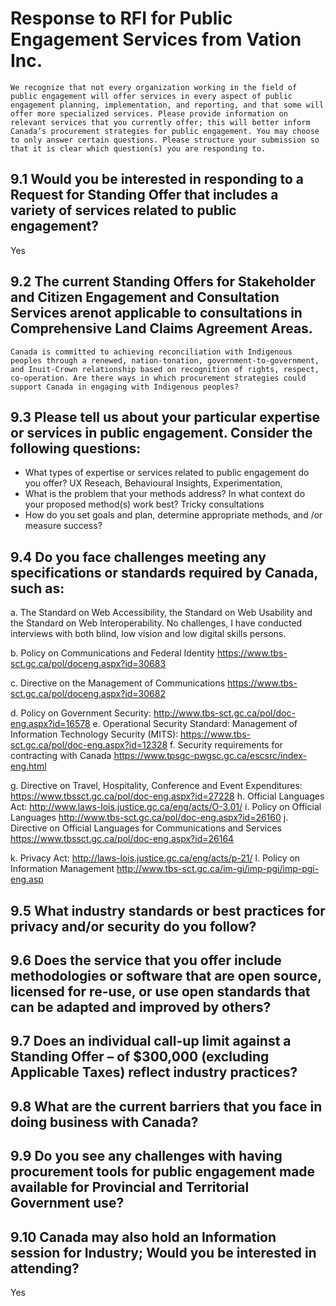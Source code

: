 # Response to RFI for Public Engagement Services from Vation Inc.

`We recognize that not every organization working in the field of public engagement will offer services in
every aspect of public engagement planning, implementation, and reporting, and that some will offer
more specialized services. Please provide information on relevant services that you currently offer; this
will better inform Canada’s procurement strategies for public engagement. You may choose to only
answer certain questions. Please structure your submission so that it is clear which question(s) you are
responding to.`

## 9.1 Would you be interested in responding to a Request for Standing Offer that includes a variety of services related to public engagement?
Yes

## 9.2 The current Standing Offers for Stakeholder and Citizen Engagement and Consultation Services arenot applicable to consultations in Comprehensive Land Claims Agreement Areas. 
`Canada is committed to achieving reconciliation with Indigenous peoples through a renewed, nation-tonation,
government-to-government, and Inuit-Crown relationship based on recognition of rights,
respect, co-operation. Are there ways in which procurement strategies could support Canada in
engaging with Indigenous peoples?`

## 9.3 Please tell us about your particular expertise or services in public engagement. Consider the following questions:
* What types of expertise or services related to public engagement do you offer?
UX Reseach, Behavioural Insights, Experimentation, 
* What is the problem that your methods address? In what context do your proposed method(s) work best?
Tricky consultations
* How do you set goals and plan, determine appropriate methods, and /or measure success? 

## 9.4 Do you face challenges meeting any specifications or standards required by Canada, such as:

a. The Standard on Web Accessibility, the Standard on Web Usability and the Standard on Web
Interoperability.
No challenges, I have conducted interviews with both blind, low vision and low digital skills persons. 

b. Policy on Communications and Federal Identity https://www.tbs-sct.gc.ca/pol/doceng.aspx?id=30683

c. Directive on the Management of Communications https://www.tbs-sct.gc.ca/pol/doceng.aspx?id=30682

d. Policy on Government Security: http://www.tbs-sct.gc.ca/pol/doc-eng.aspx?id=16578
e. Operational Security Standard: Management of Information Technology Security (MITS):
https://www.tbs-sct.gc.ca/pol/doc-eng.aspx?id=12328
f. Security requirements for contracting with Canada https://www.tpsgc-pwgsc.gc.ca/escsrc/index-eng.html

g. Directive on Travel, Hospitality, Conference and Event Expenditures: https://www.tbssct.gc.ca/pol/doc-eng.aspx?id=27228
h. Official Languages Act: http://www.laws-lois.justice.gc.ca/eng/acts/O-3.01/
i. Policy on Official Languages http://www.tbs-sct.gc.ca/pol/doc-eng.aspx?id=26160
j. Directive on Official Languages for Communications and Services https://www.tbssct.gc.ca/pol/doc-eng.aspx?id=26164

k. Privacy Act: http://laws-lois.justice.gc.ca/eng/acts/p-21/
l. Policy on Information Management http://www.tbs-sct.gc.ca/im-gi/imp-pgi/imp-pgi-eng.asp

## 9.5 What industry standards or best practices for privacy and/or security do you follow?

## 9.6 Does the service that you offer include methodologies or software that are open source, licensed for re-use, or use open standards that can be adapted and improved by others?

## 9.7 Does an individual call-up limit against a Standing Offer – of $300,000 (excluding Applicable Taxes) reflect industry practices?

## 9.8 What are the current barriers that you face in doing business with Canada?

## 9.9 Do you see any challenges with having procurement tools for public engagement made available for Provincial and Territorial Government use?

## 9.10 Canada may also hold an Information session for Industry; Would you be interested in attending?
Yes
